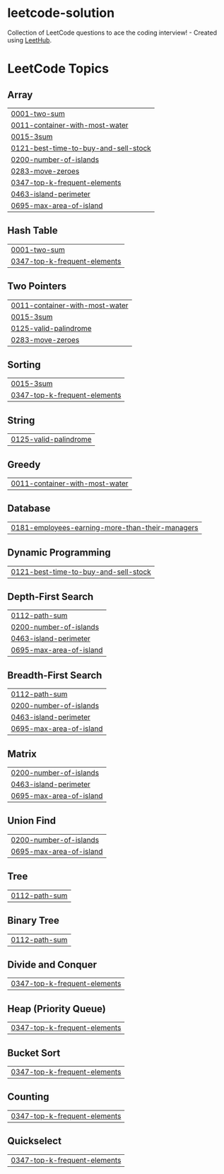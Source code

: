 # leetcode-solution
Collection of LeetCode questions to ace the coding interview! - Created using [LeetHub](https://github.com/QasimWani/LeetHub).

<!---LeetCode Topics Start-->
# LeetCode Topics
## Array
|  |
| ------- |
| [0001-two-sum](https://github.com/mowafess/leetcode-solution/tree/master/0001-two-sum) |
| [0011-container-with-most-water](https://github.com/mowafess/leetcode-solution/tree/master/0011-container-with-most-water) |
| [0015-3sum](https://github.com/mowafess/leetcode-solution/tree/master/0015-3sum) |
| [0121-best-time-to-buy-and-sell-stock](https://github.com/mowafess/leetcode-solution/tree/master/0121-best-time-to-buy-and-sell-stock) |
| [0200-number-of-islands](https://github.com/mowafess/leetcode-solution/tree/master/0200-number-of-islands) |
| [0283-move-zeroes](https://github.com/mowafess/leetcode-solution/tree/master/0283-move-zeroes) |
| [0347-top-k-frequent-elements](https://github.com/mowafess/leetcode-solution/tree/master/0347-top-k-frequent-elements) |
| [0463-island-perimeter](https://github.com/mowafess/leetcode-solution/tree/master/0463-island-perimeter) |
| [0695-max-area-of-island](https://github.com/mowafess/leetcode-solution/tree/master/0695-max-area-of-island) |
## Hash Table
|  |
| ------- |
| [0001-two-sum](https://github.com/mowafess/leetcode-solution/tree/master/0001-two-sum) |
| [0347-top-k-frequent-elements](https://github.com/mowafess/leetcode-solution/tree/master/0347-top-k-frequent-elements) |
## Two Pointers
|  |
| ------- |
| [0011-container-with-most-water](https://github.com/mowafess/leetcode-solution/tree/master/0011-container-with-most-water) |
| [0015-3sum](https://github.com/mowafess/leetcode-solution/tree/master/0015-3sum) |
| [0125-valid-palindrome](https://github.com/mowafess/leetcode-solution/tree/master/0125-valid-palindrome) |
| [0283-move-zeroes](https://github.com/mowafess/leetcode-solution/tree/master/0283-move-zeroes) |
## Sorting
|  |
| ------- |
| [0015-3sum](https://github.com/mowafess/leetcode-solution/tree/master/0015-3sum) |
| [0347-top-k-frequent-elements](https://github.com/mowafess/leetcode-solution/tree/master/0347-top-k-frequent-elements) |
## String
|  |
| ------- |
| [0125-valid-palindrome](https://github.com/mowafess/leetcode-solution/tree/master/0125-valid-palindrome) |
## Greedy
|  |
| ------- |
| [0011-container-with-most-water](https://github.com/mowafess/leetcode-solution/tree/master/0011-container-with-most-water) |
## Database
|  |
| ------- |
| [0181-employees-earning-more-than-their-managers](https://github.com/mowafess/leetcode-solution/tree/master/0181-employees-earning-more-than-their-managers) |
## Dynamic Programming
|  |
| ------- |
| [0121-best-time-to-buy-and-sell-stock](https://github.com/mowafess/leetcode-solution/tree/master/0121-best-time-to-buy-and-sell-stock) |
## Depth-First Search
|  |
| ------- |
| [0112-path-sum](https://github.com/mowafess/leetcode-solution/tree/master/0112-path-sum) |
| [0200-number-of-islands](https://github.com/mowafess/leetcode-solution/tree/master/0200-number-of-islands) |
| [0463-island-perimeter](https://github.com/mowafess/leetcode-solution/tree/master/0463-island-perimeter) |
| [0695-max-area-of-island](https://github.com/mowafess/leetcode-solution/tree/master/0695-max-area-of-island) |
## Breadth-First Search
|  |
| ------- |
| [0112-path-sum](https://github.com/mowafess/leetcode-solution/tree/master/0112-path-sum) |
| [0200-number-of-islands](https://github.com/mowafess/leetcode-solution/tree/master/0200-number-of-islands) |
| [0463-island-perimeter](https://github.com/mowafess/leetcode-solution/tree/master/0463-island-perimeter) |
| [0695-max-area-of-island](https://github.com/mowafess/leetcode-solution/tree/master/0695-max-area-of-island) |
## Matrix
|  |
| ------- |
| [0200-number-of-islands](https://github.com/mowafess/leetcode-solution/tree/master/0200-number-of-islands) |
| [0463-island-perimeter](https://github.com/mowafess/leetcode-solution/tree/master/0463-island-perimeter) |
| [0695-max-area-of-island](https://github.com/mowafess/leetcode-solution/tree/master/0695-max-area-of-island) |
## Union Find
|  |
| ------- |
| [0200-number-of-islands](https://github.com/mowafess/leetcode-solution/tree/master/0200-number-of-islands) |
| [0695-max-area-of-island](https://github.com/mowafess/leetcode-solution/tree/master/0695-max-area-of-island) |
## Tree
|  |
| ------- |
| [0112-path-sum](https://github.com/mowafess/leetcode-solution/tree/master/0112-path-sum) |
## Binary Tree
|  |
| ------- |
| [0112-path-sum](https://github.com/mowafess/leetcode-solution/tree/master/0112-path-sum) |
## Divide and Conquer
|  |
| ------- |
| [0347-top-k-frequent-elements](https://github.com/mowafess/leetcode-solution/tree/master/0347-top-k-frequent-elements) |
## Heap (Priority Queue)
|  |
| ------- |
| [0347-top-k-frequent-elements](https://github.com/mowafess/leetcode-solution/tree/master/0347-top-k-frequent-elements) |
## Bucket Sort
|  |
| ------- |
| [0347-top-k-frequent-elements](https://github.com/mowafess/leetcode-solution/tree/master/0347-top-k-frequent-elements) |
## Counting
|  |
| ------- |
| [0347-top-k-frequent-elements](https://github.com/mowafess/leetcode-solution/tree/master/0347-top-k-frequent-elements) |
## Quickselect
|  |
| ------- |
| [0347-top-k-frequent-elements](https://github.com/mowafess/leetcode-solution/tree/master/0347-top-k-frequent-elements) |
<!---LeetCode Topics End-->
